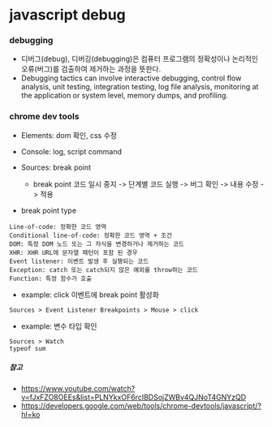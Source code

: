 # javascript debug

### debugging
- 디버그(debug), 디버깅(debugging)은 컴퓨터 프로그램의 정확성이나 논리적인 오류(버그)를 검출하여 제거하는 과정을 뜻한다.
- Debugging tactics can involve interactive debugging, control flow analysis, unit testing, integration testing, log file analysis, monitoring at the application or system level, memory dumps, and profiling.

### chrome dev tools
- Elements: dom 확인, css 수정
- Console: log, script command
- Sources: break point
  - break point 코드 일시 중지 -> 단계별 코드 실행 -> 버그 확인 -> 내용 수정 -> 적용

- break point type
````
Line-of-code: 정확한 코드 영역
Conditional line-of-code: 정확한 코드 영역 + 조건	
DOM: 특정 DOM 노드 또는 그 자식을 변경하거나 제거하는 코드
XHR: XHR URL에 문자열 패턴이 포함 된 경우
Event listener:	이벤트 발생 후 실행되는 코드
Exception: catch 또는 catch되지 않은 예외를 throw하는 코드
Function: 특정 함수가 호출
````

- example: click 이벤트에 break point 활성화
````
Sources > Event Listener Breakpoints > Mouse > click
````
- example: 변수 타입 확인
````
Sources > Watch
typeof sum
````

##### 참고
- https://www.youtube.com/watch?v=fJxFZO8OEEs&list=PLNYkxOF6rcIBDSojZWBv4QJNoT4GNYzQD
- https://developers.google.com/web/tools/chrome-devtools/javascript/?hl=ko
